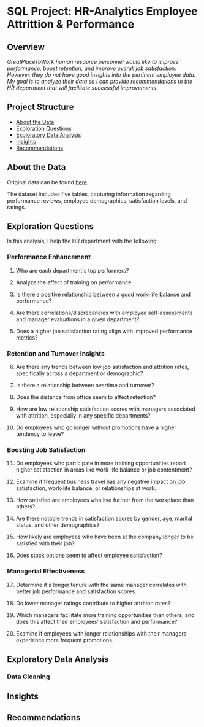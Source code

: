 # SQL Project: HR-Analytics Employee Attrittion & Performance

## Overview

_GreatPlaceToWork human resource personnel would like to improve performance, boost retention, and improve overall job satisfaction. However, they do not have good insights into the pertinent employee data. My goal is to analyze their data so I can provide recommendations to the HR department that will facilitate successful improvements._

## Project Structure

- [About the Data](#about-the-data)
- [Exploration Questions](#exploration-questions)
- [Exploratory Data Analysis](#exploratory-data-analysis)
- [Insights](#insights)
- [Recommendations](#recommendations)

## About the Data

Original data can be found [here](https://www.kaggle.com/datasets/mahmoudemadabdallah/hr-analytics-employee-attrition-and-performance/data?select=Employee.csv).

The dataset includes five tables, capturing information regarding performance reviews, employee demographics, satisfaction levels, and ratings.

## Exploration Questions

In this analysis, I help the HR department with the following:

### Performance Enhancement

1. Who are each department's top performers?

2. Analyze the affect of training on performance.

3. Is there a positive relationship between a good work-life balance and performance?

4. Are there correlations/discrepancies with employee self-assessments and manager evaluations in a given department?

5. Does a higher job satisfaction rating align with improved performance metrics?

### Retention and Turnover Insights

6. Are there any trends between low job satisfaction and attrition rates, specifically across a department or demographic?

7. Is there a relationship between overtime and turnover?

8. Does the distance from office seem to affect retention?

9. How are low relationship satisfaction scores with managers associated with attrition, especially in any specific departments?

10. Do employees who go longer without promotions have a higher tendency to leave?

### Boosting Job Satisfaction

11. Do employees who participate in more training opportunities report higher satisfaction in areas like work-life balance or job contentment?

12. Examine if frequent business travel has any negative impact on job satisfaction, work-life balance, or relationships at work.

13. How satisfied are employees who live further from the workplace than others?

14. Are there notable trends in satisfaction scores by gender, age, marital status, and other demographics?

15. How likely are employees who have been at the company longer to be satisfied with their job?

16. Does stock options seem to affect employee satisfaction?

### Managerial Effectiveness

17. Determine if a longer tenure with the same manager correlates with better job performance and satisfaction scores.

18. Do lower manager ratings contribute to higher attrition rates?

19. Which managers facilitate more training opportunities than others, and does this affect their employees' satisfaction and performance?

20. Examine if employees with longer relationships with their managers experience more frequent promotions.

## Exploratory Data Analysis

### Data Cleaning



## Insights

## Recommendations
